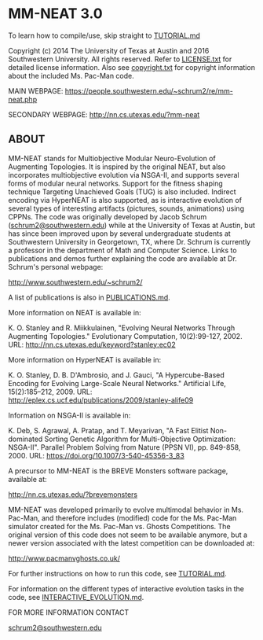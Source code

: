 # MM-NEAT 3.0

To learn how to compile/use, skip straight to [TUTORIAL.md](https://github.com/schrum2/MM-NEAT/blob/master/TUTORIAL.md)

Copyright (c) 2014 The University of Texas at Austin 
and 2016 Southwestern University.
All rights reserved.
Refer to [LICENSE.txt](https://github.com/schrum2/MM-NEAT/blob/master/LICENSE.txt) 
for detailed license information.
Also see [copyright.txt](https://github.com/schrum2/MM-NEAT/blob/master/copyright.txt) 
for copyright information about the
included Ms. Pac-Man code.

MAIN WEBPAGE: https://people.southwestern.edu/~schrum2/re/mm-neat.php

SECONDARY WEBPAGE: http://nn.cs.utexas.edu/?mm-neat

## ABOUT

MM-NEAT stands for Multiobjective Modular Neuro-Evolution of Augmenting Topologies.
It is inspired by the original NEAT, but also incorporates multiobjective evolution
via NSGA-II, and supports several forms of modular neural networks. Support for
the fitness shaping technique Targeting Unachieved Goals (TUG) is also included.
Indirect encoding via HyperNEAT is also supported, as is interactive evolution of
several types of interesting artifacts (pictures, sounds, animations) using CPPNs. 
The code was originally developed by Jacob Schrum (schrum2@southwestern.edu) while 
at the University of Texas at Austin, but has since been improved upon by several
undergraduate students at Southwestern University in Georgetown, TX, where
Dr. Schrum is currently a professor in the department of Math and Computer Science.
Links to publications and demos further explaining the code are available at 
Dr. Schrum's personal webpage:

http://www.southwestern.edu/~schrum2/

A list of publications is also in [PUBLICATIONS.md](https://github.com/schrum2/MM-NEAT/blob/master/PUBLICATIONS.md).

More information on NEAT is available in:

K. O. Stanley and R. Miikkulainen, "Evolving Neural Networks Through 
Augmenting Topologies." Evolutionary Computation, 10(2):99-127, 2002.
URL: http://nn.cs.utexas.edu/keyword?stanley:ec02

More information on HyperNEAT is available in:

K. O. Stanley, D. B. D'Ambrosio, and J. Gauci, "A Hypercube-Based 
Encoding for Evolving Large-Scale Neural Networks." Artificial Life, 
15(2):185–212, 2009.
URL: http://eplex.cs.ucf.edu/publications/2009/stanley-alife09

Information on NSGA-II is available in:

K. Deb, S. Agrawal, A. Pratap, and T. Meyarivan, "A Fast Elitist Non-dominated
Sorting Genetic Algorithm for Multi-Objective Optimization: NSGA-II". 
Parallel Problem Solving from Nature (PPSN VI), pp. 849-858, 2000.
URL: https://doi.org/10.1007/3-540-45356-3_83

A precursor to MM-NEAT is the BREVE Monsters software package, available at:

http://nn.cs.utexas.edu/?brevemonsters

MM-NEAT was developed primarily to evolve multimodal behavior in Ms. Pac-Man,
and therefore includes (modified) code for the Ms. Pac-Man simulator created for
the Ms. Pac-Man vs. Ghosts Competitions. The original version of this code does not
seem to be available anymore, but a newer version associated with the latest competition
can be downloaded at:

http://www.pacmanvghosts.co.uk/

For further instructions on how to run this code, see [TUTORIAL.md](https://github.com/schrum2/MM-NEAT/blob/master/TUTORIAL.md).

For information on the different types of interactive evolution tasks in the code,
see [INTERACTIVE_EVOLUTION.md](https://github.com/schrum2/MM-NEAT/blob/master/INTERACTIVE_EVOLUTION.md).

FOR MORE INFORMATION CONTACT

schrum2@southwestern.edu

